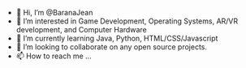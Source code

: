 - 👋 Hi, I’m @BaranaJean
- 👀 I’m interested in Game Development, Operating Systems, AR/VR development, and Computer Hardware
- 🌱 I’m currently learning Java, Python, HTML/CSS/Javascript
- 💞️ I’m looking to collaborate on any open source projects.
- 📫 How to reach me ...

<!---
BaranaJean/BaranaJean is a ✨ special ✨ repository because its `README.md` (this file) appears on your GitHub profile.
You can click the Preview link to take a look at your changes.
--->
